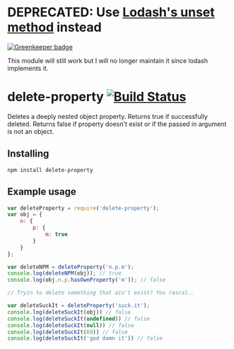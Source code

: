 # DEPRECATED: Use [Lodash's unset method](https://lodash.com/docs#unset) instead

[![Greenkeeper badge](https://badges.greenkeeper.io/rahatarmanahmed/delete-property.svg)](https://greenkeeper.io/)

This module will still work but I will no longer maintain it since lodash implements it.

# delete-property [![Build Status](https://travis-ci.org/rahatarmanahmed/delete-property.svg?branch=master)](https://travis-ci.org/rahatarmanahmed/delete-property)
Deletes a deeply nested object property. Returns true if successfully deleted. Returns false if property doesn't exist or if the passed in argument is not an object.

## Installing
`npm install delete-property`

## Example usage
```js
var deleteProperty = require('delete-property');
var obj = {
    n: {
        p: {
            m: true
        }
    }  
};

var deleteNPM = deleteProperty('n.p.m');
console.log(deleteNPM(obj)); // true
console.log(obj.n.p.hasOwnProperty('m')); // false

// Tryin to delete something that ain't exist? You rascal..

var deleteSuckIt = deleteProperty('suck.it');
console.log(deleteSuckIt(obj)) // false
console.log(deleteSuckIt(undefined)) // false
console.log(deleteSuckIt(null)) // false
console.log(deleteSuckIt(69)) // false
console.log(deleteSuckIt('god damn it')) // false
```
